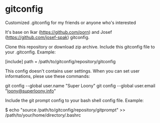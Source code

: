 # gitconfig
Customized .gitconfig for my friends or anyone who's interested

It's base on Ikar (https://github.com/porn) and Josef (https://github.com/josef-spak) gitconfig.

Clone this repository or download zip archive. Include this gitconfig file to your .gitconfig. Example:

[include]
    path = /path/to/gitconfig/repository/gitconfig

This config doesn't contains user settings. When you can set user informations, plese use these commands:

git config --global user.name "Super Loony"
git config --global user.email "loony@superloony.info"

Include the git prompt config to your bash shell config file. Example:

$ echo "source /path/to/gitconfig/repository/gitprompt" >> /path/to/your/home/directory/.bashrc
